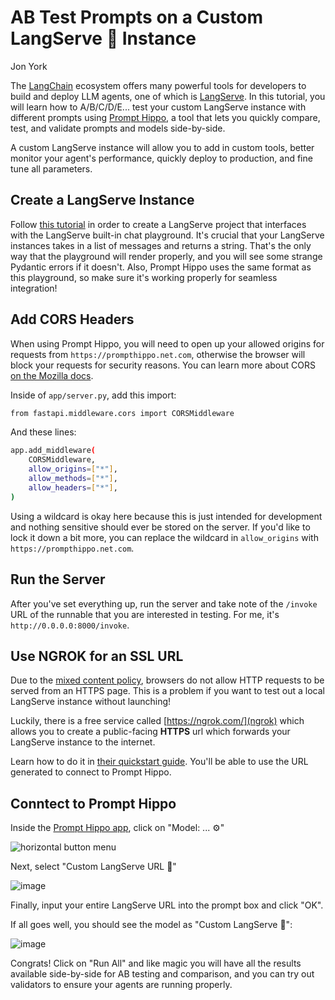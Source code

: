# AB Test Prompts on a Custom LangServe 🦜 Instance

Jon York

The [LangChain](https://www.langchain.com/) ecosystem
offers many powerful tools for developers to build and deploy
LLM agents, one of which is [LangServe](https://github.com/langchain-ai/langserve). In this tutorial, you will learn
how to A/B/C/D/E... test your custom LangServe instance with different prompts using [Prompt Hippo](/), a tool that lets you
quickly compare, test, and validate prompts and models side-by-side.

A custom LangServe instance will allow you to add in custom tools, better monitor your agent's performance, quickly deploy to production, and fine tune all parameters.

## Create a LangServe Instance

Follow [this tutorial](/docs/create-a-langserve-project) in order to create a 
LangServe project that interfaces with the LangServe built-in chat playground. 
It's crucial that your LangServe instances takes in a list of messages and returns a string.
That's the only way that the playground will render properly, and you will see some
strange Pydantic errors if it doesn't. Also, Prompt Hippo uses the 
same format as this playground, so make sure it's working properly for seamless integration!

## Add CORS Headers

When using Prompt Hippo, you will need to open up your allowed origins for requests from 
`https://prompthippo.net.com`, otherwise the browser will block your requests for security
reasons. You can learn more about CORS [on the Mozilla docs](https://developer.mozilla.org/en-US/docs/Web/HTTP/CORS).

Inside of `app/server.py`, add this import:

```sh
from fastapi.middleware.cors import CORSMiddleware
```

And these lines:

```sh
app.add_middleware(
    CORSMiddleware,
    allow_origins=["*"],
    allow_methods=["*"],
    allow_headers=["*"],
)
```

Using a wildcard is okay here because this is just intended for development and nothing sensitive should ever be 
stored on the server. If you'd like to lock it down a bit more, you can replace the wildcard in `allow_origins` 
with `https://prompthippo.net.com`.

## Run the Server

After you've set everything up, run the server and take note of the `/invoke` URL of the 
runnable that you are interested in testing. For me, it's `http://0.0.0.0:8000/invoke`.

## Use NGROK for an SSL URL

Due to the [mixed content policy](https://developer.mozilla.org/en-US/docs/Web/Security/Mixed_content), browsers do not
allow HTTP requests to be served from an HTTPS page. This is a problem if you want to test out a local LangServe instance
without launching!

Luckily, there is a free service called [https://ngrok.com/](ngrok) which allows you to create a public-facing **HTTPS** url
which forwards your LangServe instance to the internet.

Learn how to do it in [their quickstart guide](https://ngrok.com/docs/getting-started/). You'll be able to use the URL generated
to connect to Prompt Hippo.

## Conntect to Prompt Hippo

Inside the [Prompt Hippo app](/app), click on "Model: ... ⚙️"

![horizontal button menu](/images/horiz-btns.png)

Next, select "Custom LangServe URL 🦜"

![image](/images/model-modal.png)

Finally, input your entire LangServe URL into the prompt box and click "OK".

If all goes well, you should see the model as "Custom LangServe 🦜":

![image](/images/horiz-btns-langserve.png)

Congrats! Click on "Run All" and like magic you will have all the results available side-by-side
for AB testing and comparison, and you can try out validators to ensure your agents
are running properly. 